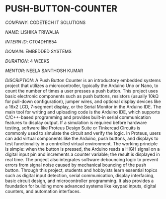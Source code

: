# PUSH-BUTTON-COUNTER
*COMPANY*: CODETECH IT SOLUTIONS

*NAME*: LISHIKA TRIWALIA

*INTERN ID*: CT04DH1854

*DOMAIN*: EMBEDDED SYSTEMS

*DURATION*: 4 WEEKS

*MENTOR*: NEELA SANTHOSH KUMAR

*DISCRIPTION*: A Push Button Counter is an introductory embedded systems project that utilizes a microcontroller, typically the Arduino Uno or Nano, to count the number of times a user presses a push button. This project uses basic electronic components such as push buttons, resistors (usually 10kΩ for pull-down configuration), jumper wires, and optional display devices like a 16x2 LCD, 7-segment display, or the Serial Monitor in the Arduino IDE. The main tool for writing and uploading code is the Arduino IDE, which supports C/C++-based programming and provides built-in serial communication features to display output. If a simulation is required before hardware testing, software like Proteus Design Suite or Tinkercad Circuits is commonly used to simulate the circuit and verify the logic. In Proteus, users can add virtual components like the Arduino, push buttons, and displays to test functionality in a controlled virtual environment. The working principle is simple: when the button is pressed, the Arduino reads a HIGH signal on a digital input pin and increments a counter variable; the result is displayed in real time. The project also integrates software debouncing logic to prevent errors from signal noise caused by mechanical bouncing of the push button. Through this project, students and hobbyists learn essential topics such as digital input detection, serial communication, display interfacing, basic circuit design, and microcontroller programming. It also provides a foundation for building more advanced systems like keypad inputs, digital counters, and automation interfaces.


